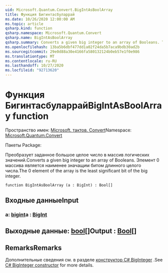 ```yaml
---
uid: Microsoft.Quantum.Convert.BigIntAsBoolArray
title: Функция Бигинтасбуларрай
ms.date: 10/26/2020 12:00:00 AM
ms.topic: article
qsharp.kind: function
qsharp.namespace: Microsoft.Quantum.Convert
qsharp.name: BigIntAsBoolArray
qsharp.summary: Converts a given big integer to an array of Booleans. The 0 element of the array is the least significant bit of the big integer.
ms.openlocfilehash: 13ba5b6dbf477dd1a02f24da5b7aca9bdb30ad2b
ms.sourcegitcommit: 29e0d88a30e4166fa580132124b0eb57e1f0e986
ms.translationtype: MT
ms.contentlocale: ru-RU
ms.lasthandoff: 10/27/2020
ms.locfileid: "92713620"
---
```

# <a name="bigintasboolarray-function"></a><span data-ttu-id="77d0c-102">Функция Бигинтасбуларрай</span><span class="sxs-lookup"><span data-stu-id="77d0c-102">BigIntAsBoolArray function</span></span>

<span data-ttu-id="77d0c-103">Пространство имен: [Microsoft. тактов. Convert](xref:Microsoft.Quantum.Convert)</span><span class="sxs-lookup"><span data-stu-id="77d0c-103">Namespace: [Microsoft.Quantum.Convert](xref:Microsoft.Quantum.Convert)</span></span>

<span data-ttu-id="77d0c-104">Пакеты [](https://nuget.org/packages/)</span><span class="sxs-lookup"><span data-stu-id="77d0c-104">Package: [](https://nuget.org/packages/)</span></span>


<span data-ttu-id="77d0c-105">Преобразует заданное большое целое число в массив логических значений.</span><span class="sxs-lookup"><span data-stu-id="77d0c-105">Converts a given big integer to an array of Booleans.</span></span>
<span data-ttu-id="77d0c-106">Элемент 0 массива является наименее значащим битом длинного целого числа.</span><span class="sxs-lookup"><span data-stu-id="77d0c-106">The 0 element of the array is the least significant bit of the big integer.</span></span>

```qsharp
function BigIntAsBoolArray (a : BigInt) : Bool[]
```


## <a name="input"></a><span data-ttu-id="77d0c-107">Входные данные</span><span class="sxs-lookup"><span data-stu-id="77d0c-107">Input</span></span>

### <a name="a--bigint"></a><span data-ttu-id="77d0c-108">a: [bigint](xref:microsoft.quantum.lang-ref.bigint)</span><span class="sxs-lookup"><span data-stu-id="77d0c-108">a : [BigInt](xref:microsoft.quantum.lang-ref.bigint)</span></span>





## <a name="output--bool"></a><span data-ttu-id="77d0c-109">Выходные данные: [bool](xref:microsoft.quantum.lang-ref.bool)[]</span><span class="sxs-lookup"><span data-stu-id="77d0c-109">Output : [Bool](xref:microsoft.quantum.lang-ref.bool)[]</span></span>



## <a name="remarks"></a><span data-ttu-id="77d0c-110">Remarks</span><span class="sxs-lookup"><span data-stu-id="77d0c-110">Remarks</span></span>

<span data-ttu-id="77d0c-111">Дополнительные сведения см. в разделе [конструктор C# BigInteger](https://docs.microsoft.com/dotnet/api/system.numerics.biginteger.-ctor?view=netframework-4.7.2#System_Numerics_BigInteger__ctor_System_Int64_) .</span><span class="sxs-lookup"><span data-stu-id="77d0c-111">See [C# BigInteger constructor](https://docs.microsoft.com/dotnet/api/system.numerics.biginteger.-ctor?view=netframework-4.7.2#System_Numerics_BigInteger__ctor_System_Int64_) for more details.</span></span>